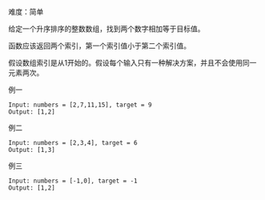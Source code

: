 难度：简单

给定一个升序排序的整数数组，找到两个数字相加等于目标值。

函数应该返回两个索引，第一个索引值小于第二个索引值。

假设数组索引是从1开始的。假设每个输入只有一种解决方案，并且不会使用同一元素两次。

例一
````
Input: numbers = [2,7,11,15], target = 9
Output: [1,2]
````

例二
````
Input: numbers = [2,3,4], target = 6
Output: [1,3]
````

例三
````
Input: numbers = [-1,0], target = -1
Output: [1,2]
````
